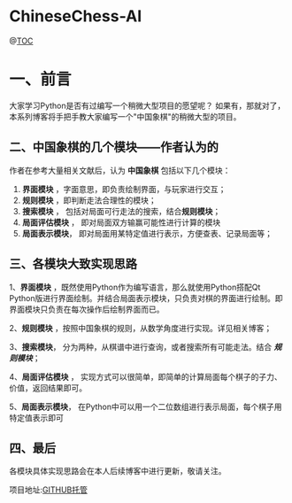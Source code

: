 # ChineseChess-AI
@[TOC](教你怎么用Python和Qt5编写中国象棋AI版——简明易懂版)

# 一、前言

大家学习Python是否有过编写一个稍微大型项目的愿望呢？
如果有，那就对了，本系列博客将手把手教大家编写一个"中国象棋"的稍微大型的项目。


## 二、中国象棋的几个模块——作者认为的

作者在参考大量相关文献后，认为 **中国象棋** 包括以下几个模块：
 1. **界面模块** ，字面意思，即负责绘制界面，与玩家进行交互；
 2. **规则模块** ，即判断走法合理性的模块；
 3. **搜索模块** ， 包括对局面可行走法的搜索，结合**规则模块**；
 4. **局面评估模块** ， 即对局面双方输赢可能性进行计算的模块
 5. **局面表示模块**， 即对局面用某特定值进行表示，方便查表、记录局面等；
 
 ##  三、各模块大致实现思路
 1、**界面模块** ，既然使用Python作为编写语言，那么就使用Python搭配Qt Python版进行界面绘制。并结合局面表示模块，只负责对棋的界面进行绘制。即界面模块只负责在每次操作后绘制界面而已。
 
 2、**规则模块** ，按照中国象棋的规则，从数学角度进行实现。详见相关博客；

 3、**搜索模块**， 分为两种，从棋谱中进行查询，或者搜索所有可能走法。结合 ***规则模块***；

4、**局面评估模块** ， 实现方式可以很简单，即简单的计算局面每个棋子的子力、价值，返回结果即可。

5、**局面表示模块**， 在Python中可以用一个二位数组进行表示局面，每个棋子用特定值表示即可


## 四、最后
各模块具体实现思路会在本人后续博客中进行更新，敬请关注。

项目地址:[GITHUB托管](https://github.com/fineJune/ChineseChess-AI)
